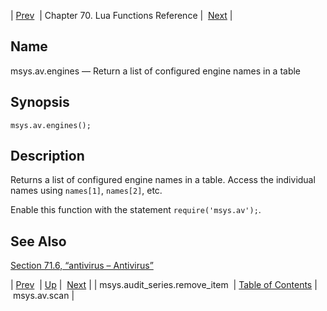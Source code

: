 | [Prev](lua.ref.msys.audit_series.remove_item)  | Chapter 70. Lua Functions Reference |  [Next](lua.ref.msys.av.scan) |

<a name="lua.ref.msys.av.engines"></a>
## Name

msys.av.engines — Return a list of configured engine names in a table

<a name="idp17467440"></a>
## Synopsis

`msys.av.engines();`

<a name="idp17469680"></a>
## Description

Returns a list of configured engine names in a table. Access the individual names using `names[1]`, `names[2]`, etc.

Enable this function with the statement `require('msys.av');`.

<a name="idp17473408"></a>
## See Also

[Section 71.6, “antivirus – Antivirus”](modules.antivirus "71.6. antivirus – Antivirus")

| [Prev](lua.ref.msys.audit_series.remove_item)  | [Up](lua.function.details) |  [Next](lua.ref.msys.av.scan) |
| msys.audit_series.remove_item  | [Table of Contents](index) |  msys.av.scan |

